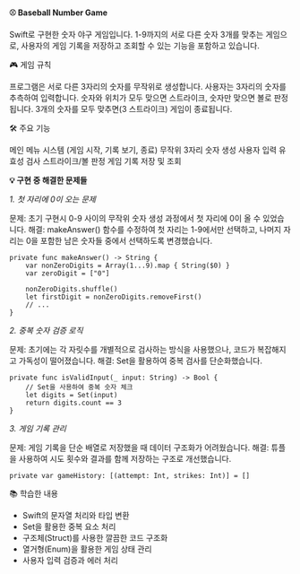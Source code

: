 **⚾️ Baseball Number Game**

Swift로 구현한 숫자 야구 게임입니다. 1-9까지의 서로 다른 숫자 3개를 맞추는 게임으로, 사용자의 게임 기록을 저장하고 조회할 수 있는 기능을 포함하고 있습니다.

🎮 게임 규칙

프로그램은 서로 다른 3자리의 숫자를 무작위로 생성합니다.
사용자는 3자리의 숫자를 추측하여 입력합니다.
숫자와 위치가 모두 맞으면 스트라이크, 숫자만 맞으면 볼로 판정됩니다.
3개의 숫자를 모두 맞추면(3 스트라이크) 게임이 종료됩니다.

🛠 주요 기능

메인 메뉴 시스템 (게임 시작, 기록 보기, 종료)
무작위 3자리 숫자 생성
사용자 입력 유효성 검사
스트라이크/볼 판정
게임 기록 저장 및 조회

**💡 구현 중 해결한 문제들**

*1. 첫 자리에 0이 오는 문제*

문제: 초기 구현시 0-9 사이의 무작위 숫자 생성 과정에서 첫 자리에 0이 올 수 있었습니다.
해결: makeAnswer() 함수를 수정하여 첫 자리는 1-9에서만 선택하고, 나머지 자리는 0을 포함한 남은 숫자들 중에서 선택하도록 변경했습니다.
```
private func makeAnswer() -> String {
    var nonZeroDigits = Array(1...9).map { String($0) }
    var zeroDigit = ["0"]
    
    nonZeroDigits.shuffle()
    let firstDigit = nonZeroDigits.removeFirst()
    // ...
}
```

*2. 중복 숫자 검증 로직*

문제: 초기에는 각 자릿수를 개별적으로 검사하는 방식을 사용했으나, 코드가 복잡해지고 가독성이 떨어졌습니다.
해결: Set을 활용하여 중복 검사를 단순화했습니다.
```
private func isValidInput(_ input: String) -> Bool {
    // Set을 사용하여 중복 숫자 체크
    let digits = Set(input)
    return digits.count == 3
}
```

*3. 게임 기록 관리*

문제: 게임 기록을 단순 배열로 저장했을 때 데이터 구조화가 어려웠습니다.
해결: 튜플을 사용하여 시도 횟수와 결과를 함께 저장하는 구조로 개선했습니다.
```
private var gameHistory: [(attempt: Int, strikes: Int)] = []
```

📚 학습한 내용

- Swift의 문자열 처리와 타입 변환
- Set을 활용한 중복 요소 처리
- 구조체(Struct)를 사용한 깔끔한 코드 구조화
- 열거형(Enum)을 활용한 게임 상태 관리
- 사용자 입력 검증과 에러 처리

